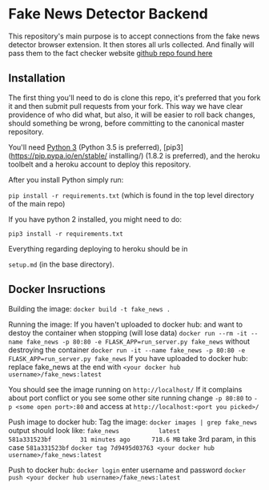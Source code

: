 # Fake News Detector Backend

This repository's main purpose is to accept connections from the fake news detector browser extension.  It then stores all urls collected.  And finally will pass them to the fact checker website [github repo found here](https://github.com/EricSchles/fact_checker_website)

## Installation

The first thing you'll need to do is clone this repo, it's preferred that you fork it and then submit pull requests from your fork.  This way we have clear providence of who did what, but also, it will be easier to roll back changes, should something be wrong, before committing to the canonical master repository.

You'll need [Python 3](https://www.python.org/downloads/) (Python 3.5 is preferred), [pip3](https://pip.pypa.io/en/stable/
installing/) (1.8.2 is preferred), and the heroku toolbelt and a heroku account to deploy this repository.

After you install Python simply run:

`pip install -r requirements.txt` (which is found in the top level directory of the main repo)

If you have python 2 installed, you might need to do:

`pip3 install -r requirements.txt`

Everything regarding deploying to heroku should be in 

`setup.md` (in the base directory).

## Docker Insructions
Building the image:
`docker build -t fake_news .`

Running the image:
If you  haven't uploaded to docker hub:
    and want to destoy the container when stopping (will lose data)
    `docker run --rm -it --name fake_news -p 80:80 -e FLASK_APP=run_server.py fake_news`
    without destroying the container
    `docker run -it --name fake_news -p 80:80 -e FLASK_APP=run_server.py fake_news`
If you have uploaded to docker hub:
    replace fake_news at the end with `<your docker hub username>/fake_news:latest`

You should see the image running on `http://localhost/`
If it complains about port conflict or you see some other site running change `-p 80:80` to `-p <some open port>:80`
and access at `http://localhost:<port you picked>/`

Push image to docker hub: 
Tag the image:
`docker images | grep fake_news`
    output should look like: 
    `fake_news           latest              581a331523bf        31 minutes ago      718.6 MB`
    take 3rd param, in this case `581a331523bf`
`docker tag 7d9495d03763 <your docker hub username>/fake_news:latest`

Push to docker hub:
`docker login`
    enter username and password
    `docker push <your docker hub username>/fake_news:latest`